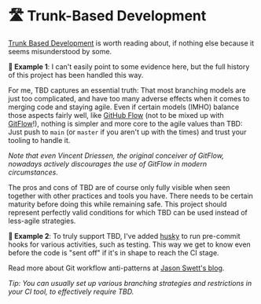 # 🛣 Trunk-Based Development

[Trunk Based Development](https://trunkbaseddevelopment.com) is worth reading about, if nothing else because it seems misunderstood by some.

**🎯 Example 1**: I can't easily point to some evidence here, but the full history of this project has been handled this way.

For me, TBD captures an essential truth: That most branching models are just too complicated, and have too many adverse effects when it comes to merging code and staying agile. Even if certain models (IMHO) balance those aspects fairly well, like [GitHub Flow](https://docs.github.com/en/get-started/quickstart/github-flow) (not to be mixed up with [GitFlow](https://nvie.com/posts/a-successful-git-branching-model/)!), nothing is simpler and more core to the agile values than TBD: Just push to `main` (or `master` if you aren't up with the times) and trust your tooling to handle it.

_Note that even Vincent Driessen, the original conceiver of GitFlow, nowadays actively discourages the use of GitFlow in modern circumstances._

The pros and cons of TBD are of course only fully visible when seen together with other practices and tools you have. There needs to be certain maturity before doing this while remaining safe. This project should represent perfectly valid conditions for which TBD can be used instead of less-agile strategies.

**🎯 Example 2**: To truly support TBD, I've added [husky](https://github.com/typicode/husky) to run pre-commit hooks for various activities, such as testing. This way we get to know even before the code is "sent off" if it's in shape to reach the CI stage.

Read more about Git workflow anti-patterns at [Jason Swett's blog](https://www.codewithjason.com/git-workflow-anti-patterns/).

_Tip: You can usually set up various branching strategies and restrictions in your CI tool, to effectively require TBD._
